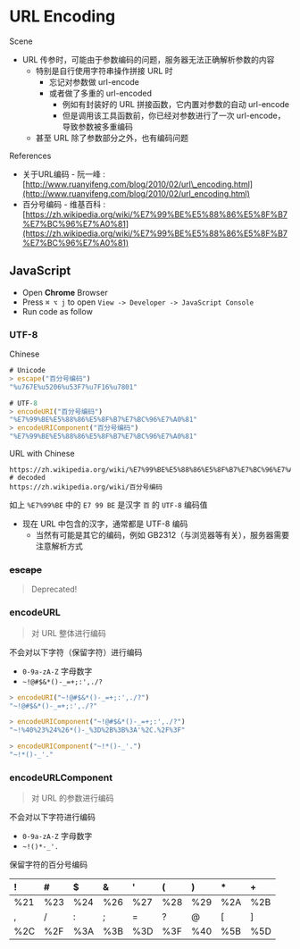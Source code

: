 # URL Encoding

Scene

* URL 传参时，可能由于参数编码的问题，服务器无法正确解析参数的内容
  * 特别是自行使用字符串操作拼接 URL 时
    * 忘记对参数做 url-encode
    * 或者做了多重的 url-encoded
      * 例如有封装好的 URL 拼接函数，它内置对参数的自动 url-encode
      * 但是调用该工具函数前，你已经对参数进行了一次 url-encode，导致参数被多重编码
  * 甚至 URL 除了参数部分之外，也有编码问题

References

* 关于URL编码 - 阮一峰 : [http://www.ruanyifeng.com/blog/2010/02/url\_encoding.html](http://www.ruanyifeng.com/blog/2010/02/url_encoding.html)
* 百分号编码 - 维基百科 : [https://zh.wikipedia.org/wiki/%E7%99%BE%E5%88%86%E5%8F%B7%E7%BC%96%E7%A0%81](https://zh.wikipedia.org/wiki/%E7%99%BE%E5%88%86%E5%8F%B7%E7%BC%96%E7%A0%81)

## JavaScript

* Open **Chrome** Browser
* Press `⌘ ⌥ j` to open `View -> Developer -> JavaScript Console`
* Run code as follow

### UTF-8

Chinese

```javascript
# Unicode
> escape("百分号编码")
"%u767E%u5206%u53F7%u7F16%u7801"

# UTF-8
> encodeURI("百分号编码")
"%E7%99%BE%E5%88%86%E5%8F%B7%E7%BC%96%E7%A0%81"
> encodeURIComponent("百分号编码")
"%E7%99%BE%E5%88%86%E5%8F%B7%E7%BC%96%E7%A0%81"
```

URL with Chinese

```text
https://zh.wikipedia.org/wiki/%E7%99%BE%E5%88%86%E5%8F%B7%E7%BC%96%E7%A0%81
# decoded
https://zh.wikipedia.org/wiki/百分号编码
```

如上 `%E7%99%BE` 中的 `E7 99 BE` 是汉字 `百` 的 `UTF-8` 编码值

* 现在 URL 中包含的汉字，通常都是 UTF-8 编码
  * 当然有可能是其它的编码，例如 GB2312（与浏览器等有关），服务器需要注意解析方式

### ~~escape~~

> Deprecated!

### encodeURL

> 对 URL 整体进行编码

不会对以下字符（保留字符）进行编码

* `0-9a-zA-Z` 字母数字
* `~!@#$&*()-_=+;:',./?`

```javascript
> encodeURI("~!@#$&*()-_=+;:',./?")
"~!@#$&*()-_=+;:',./?"

> encodeURIComponent("~!@#$&*()-_=+;:',./?")
"~!%40%23%24%26*()-_%3D%2B%3B%3A'%2C.%2F%3F"

> encodeURIComponent("~!*()-_'.")
"~!*()-_'."
```

### encodeURLComponent

> 对 URL 的参数进行编码

不会对以下字符进行编码

* `0-9a-zA-Z` 字母数字
* `~!()*-_'.`

保留字符的百分号编码

| ! | \# | $ | & | ' | \( | \) | \* | + |
| :--- | :--- | :--- | :--- | :--- | :--- | :--- | :--- | :--- |
| %21 | %23 | %24 | %26 | %27 | %28 | %29 | %2A | %2B |
| , | / | : | ; | = | ? | @ | \[ | \] |
| %2C | %2F | %3A | %3B | %3D | %3F | %40 | %5B | %5D |

